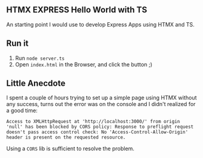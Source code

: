 ## HTMX EXPRESS Hello World with TS

An starting point I would use to develop Express Apps using HTMX and TS.  

## Run it
1. Run `node server.ts`
2. Open `index.html` in the Browser, and click the button ;)

## Little Anecdote
I spent a couple of hours trying to set up a simple page using HTMX without any success, turns out the error was on the console and I didn't realized for a good time:  

```
Access to XMLHttpRequest at 'http://localhost:3000/' from origin 'null' has been blocked by CORS policy: Response to preflight request doesn't pass access control check: No 'Access-Control-Allow-Origin' header is present on the requested resource.
```

Using a `CORS` lib is sufficient to resolve the problem.

